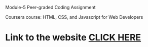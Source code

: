 Module-5 Peer-graded Coding Assignment

Coursera course: HTML, CSS, and Javascript for Web Developers

# Link to the website [CLICK HERE](https://elix1d.github.io/HTML-CSS-and-Javascript-for-Web-Developers-course/module5-solution/index.html)
